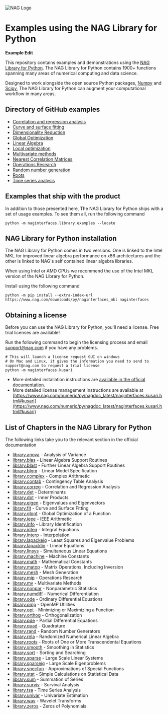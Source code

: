 ![NAG Logo](./nag_logo.png)

# Examples using the NAG Library for Python

**Example Edit**

This repository contains examples and demonstrations using the [NAG Library for Python](https://www.nag.com/nag-library-python).  The NAG Library for Python contains 1900+ functions spanning many areas of numerical computing and data science.

Designed to work alongside the open source Python packages, [Numpy](http://www.numpy.org/) and [Scipy](https://www.scipy.org/), The NAG Library for Python can augment your computational workflow in many areas.

## Directory of GitHub examples

* [Correlation and regression analysis](https://github.com/numericalalgorithmsgroup/NAGPythonExamples/tree/master/correlation_and_regression_analysis)
* [Curve and surface fitting](https://github.com/numericalalgorithmsgroup/NAGPythonExamples/tree/master/curve_and_surface_fitting)
* [Dimensionality Reduction](https://github.com/numericalalgorithmsgroup/NAGPythonExamples/tree/master/dimension_reduction)
* [Global Optimization](https://github.com/numericalalgorithmsgroup/NAGPythonExamples/tree/master/global_optimization)
* [Linear Algebra](https://github.com/numericalalgorithmsgroup/NAGPythonExamples/tree/master/linear_algebra)
* [Local optimization](https://github.com/numericalalgorithmsgroup/NAGPythonExamples/tree/master/local_optimization)
* [Multivariate methods](https://github.com/numericalalgorithmsgroup/NAGPythonExamples/tree/master/multivariate_methods)
* [Nearest Correlation Matrices](https://github.com/numericalalgorithmsgroup/NAGPythonExamples/tree/master/nearest_correlation_matrices)
* [Operations Research](https://github.com/numericalalgorithmsgroup/NAGPythonExamples/tree/master/operations_research)
* [Random number generation](https://github.com/numericalalgorithmsgroup/NAGPythonExamples/tree/master/random_number_generation)
* [Roots](https://github.com/numericalalgorithmsgroup/NAGPythonExamples/tree/master/roots)
* [Time series analysis](https://github.com/numericalalgorithmsgroup/NAGPythonExamples/tree/master/time_series_analysis)

## Examples that ship with the product

In addition to those presented here, The NAG Library for Python ships with a set of usage examples.  To see them all, run the following command

```
python -m naginterfaces.library.examples --locate
```

## NAG Library for Python installation

The NAG Library for Python comes in two versions. One is linked to the Intel MKL for improved linear algebra performance on x86 architectures and the other is linked to NAG's self contained linear algebra libraries.

When using Intel or AMD CPUs we recommend the use of the Intel MKL version of the NAG Library for Python.

Install using the following command

```
python -m pip install --extra-index-url https://www.nag.com/downloads/py/naginterfaces_mkl naginterfaces
```

## Obtaining a license

Before you can use the NAG Library for Python, you'll need a license.  Free trial licenses are available!

Run the following command to begin the licensing process and email [support@nag.com](mailto:support@nag.com) if you have any problems.

```
# This will launch a license request GUI on windows
# On Mac and Linux, it gives the information you need to send to support@nag.com to request a trial license
python -m naginterfaces.kusari
```

* More detailed installation instructions are [available in the official documentation](https://www.nag.com/numeric/py/nagdoc_latest/readme.html#installation).
* More detailed license management instructions are available at [https://www.nag.com/numeric/py/nagdoc_latest/naginterfaces.kusari.html#kusari](https://www.nag.com/numeric/py/nagdoc_latest/naginterfaces.kusari.html#kusari)

## List of Chapters in the NAG Library for Python

The following links take you to the relevant section in the official documentation

* [library.anova](https://www.nag.com/numeric/py/nagdoc_latest/naginterfaces.library.anova.html) - Analysis of Variance
* [library.blas](https://www.nag.com/numeric/py/nagdoc_latest/naginterfaces.library.blas.html) - Linear Algebra Support Routines
* [library.blast](https://www.nag.com/numeric/py/nagdoc_latest/naginterfaces.library.blast.html) - Further Linear Algebra Support Routines
* [library.blgm](https://www.nag.com/numeric/py/nagdoc_latest/naginterfaces.library.blgm.html) - Linear Model Specification
* [library.complex](https://www.nag.com/numeric/py/nagdoc_latest/naginterfaces.library.complex.html) - Complex Arithmetic
* [library.contab](https://www.nag.com/numeric/py/nagdoc_latest/naginterfaces.library.contab.html) - Contingency Table Analysis
* [library.correg](https://www.nag.com/numeric/py/nagdoc_latest/naginterfaces.library.correg.html) - Correlation and Regression Analysis
* [library.det](https://www.nag.com/numeric/py/nagdoc_latest/naginterfaces.library.det.html) - Determinants
* [library.dot](https://www.nag.com/numeric/py/nagdoc_latest/naginterfaces.library.dot.html) - Inner Products
* [library.eigen](https://www.nag.com/numeric/py/nagdoc_latest/naginterfaces.library.eigen.html) - Eigenvalues and Eigenvectors
* [library.fit](https://www.nag.com/numeric/py/nagdoc_latest/naginterfaces.library.fit.html) - Curve and Surface Fitting
* [library.glopt](https://www.nag.com/numeric/py/nagdoc_latest/naginterfaces.library.glopt.html) - Global Optimization of a Function
* [library.ieee](https://www.nag.com/numeric/py/nagdoc_latest/naginterfaces.library.ieee.html) - IEEE Arithmetic
* [library.info](https://www.nag.com/numeric/py/nagdoc_latest/naginterfaces.library.info.html) - Library Identification
* [library.inteq](https://www.nag.com/numeric/py/nagdoc_latest/naginterfaces.library.inteq.html) - Integral Equations
* [library.interp](https://www.nag.com/numeric/py/nagdoc_latest/naginterfaces.library.interp.html) - Interpolation
* [library.lapackeig](https://www.nag.com/numeric/py/nagdoc_latest/naginterfaces.library.lapackeig.html) - Least Squares and Eigenvalue Problems
* [library.lapacklin](https://www.nag.com/numeric/py/nagdoc_latest/naginterfaces.library.lapacklin.html) - Linear Equations
* [library.linsys](https://www.nag.com/numeric/py/nagdoc_latest/naginterfaces.library.linsys.html) - Simultaneous Linear Equations
* [library.machine](https://www.nag.com/numeric/py/nagdoc_latest/naginterfaces.library.machine.html) - Machine Constants
* [library.math](https://www.nag.com/numeric/py/nagdoc_latest/naginterfaces.library.math.html) - Mathematical Constants
* [library.matop](https://www.nag.com/numeric/py/nagdoc_latest/naginterfaces.library.matop.html) - Matrix Operations, Including Inversion
* [library.mesh](https://www.nag.com/numeric/py/nagdoc_latest/naginterfaces.library.mesh.html) - Mesh Generation
* [library.mip](https://www.nag.com/numeric/py/nagdoc_latest/naginterfaces.library.mip.html) - Operations Research
* [library.mv](https://www.nag.com/numeric/py/nagdoc_latest/naginterfaces.library.mv.html) - Multivariate Methods
* [library.nonpar](https://www.nag.com/numeric/py/nagdoc_latest/naginterfaces.library.nonpar.html) - Nonparametric Statistics
* [library.numdiff](https://www.nag.com/numeric/py/nagdoc_latest/naginterfaces.library.numdiff.html) - Numerical Differentiation
* [library.ode](https://www.nag.com/numeric/py/nagdoc_latest/naginterfaces.library.ode.html) - Ordinary Differential Equations
* [library.omp](https://www.nag.com/numeric/py/nagdoc_latest/naginterfaces.library.omp.html) - OpenMP Utilities
* [library.opt](https://www.nag.com/numeric/py/nagdoc_latest/naginterfaces.library.opt.html) - Minimizing or Maximizing a Function
* [library.orthog](https://www.nag.com/numeric/py/nagdoc_latest/naginterfaces.library.orthog.html) - Orthogonalization
* [library.pde](https://www.nag.com/numeric/py/nagdoc_latest/naginterfaces.library.pde.html) - Partial Differential Equations
* [library.quad](https://www.nag.com/numeric/py/nagdoc_latest/naginterfaces.library.quad.html) - Quadrature
* [library.rand](https://www.nag.com/numeric/py/nagdoc_latest/naginterfaces.library.rand.html) - Random Number Generators
* [library.rnla](https://www.nag.com/numeric/py/nagdoc_latest/naginterfaces.library.rnla.html) - Randomized Numerical Linear Algebra
* [library.roots](https://www.nag.com/numeric/py/nagdoc_latest/naginterfaces.library.roots.html) - Roots of One or More Transcendental Equations
* [library.smooth](https://www.nag.com/numeric/py/nagdoc_latest/naginterfaces.library.smooth.html) - Smoothing in Statistics
* [library.sort](https://www.nag.com/numeric/py/nagdoc_latest/naginterfaces.library.sort.html) - Sorting and Searching
* [library.sparse](https://www.nag.com/numeric/py/nagdoc_latest/naginterfaces.library.sparse.html) - Large Scale Linear Systems
* [library.sparseig](https://www.nag.com/numeric/py/nagdoc_latest/naginterfaces.library.sparseig.html) - Large Scale Eigenproblems
* [library.specfun](https://www.nag.com/numeric/py/nagdoc_latest/naginterfaces.library.specfun.html) - Approximations of Special Functions
* [library.stat](https://www.nag.com/numeric/py/nagdoc_latest/naginterfaces.library.stat.html) - Simple Calculations on Statistical Data
* [library.sum](https://www.nag.com/numeric/py/nagdoc_latest/naginterfaces.library.sum.html) - Summation of Series
* [library.surviv](https://www.nag.com/numeric/py/nagdoc_latest/naginterfaces.library.surviv.html) - Survival Analysis
* [library.tsa](https://www.nag.com/numeric/py/nagdoc_latest/naginterfaces.library.tsa.html) - Time Series Analysis
* [library.univar](https://www.nag.com/numeric/py/nagdoc_latest/naginterfaces.library.univar.html) - Univariate Estimation
* [library.wav](https://www.nag.com/numeric/py/nagdoc_latest/naginterfaces.library.wav.html) - Wavelet Transforms
* [library.zeros](https://www.nag.com/numeric/py/nagdoc_latest/naginterfaces.library.zeros.html) - Zeros of Polynomials

